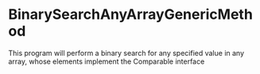 # BinarySearchAnyArrayGenericMethod
This program will perform a binary search for any specified value in any array, whose elements implement the Comparable interface
